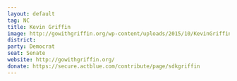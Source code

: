 ```yaml
---
layout: default
tag: NC
title: Kevin Griffin
image: http://gowithgriffin.org/wp-content/uploads/2015/10/KevinGriffin350x450.jpg
district: 
party: Democrat
seat: Senate
website: http://gowithgriffin.org/
donate: https://secure.actblue.com/contribute/page/sdkgriffin
---
```

